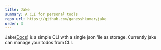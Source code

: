 ```yaml
---
title: Jake
summary: A CLI for personal tools
repo_url: https://github.com/ganesshkumar/jake
order: 3
---
```


Jake([Docs](https://ganesshkumar.github.io/jake)) is a simple CLI with a single json file as storage. Currently jake can manage your todos from CLI.

 